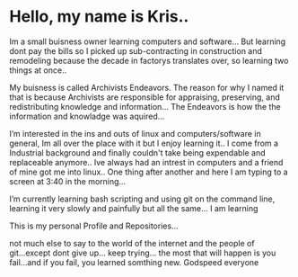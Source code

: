 # Hello, my name is Kris..

Im a small buisness owner learning computers and software... But learning dont pay the bills so I picked up sub-contracting in construction and remodeling because the decade in factorys translates over, so learning two things at once..

My buisness is called Archivists Endeavors. The reason for why I named it that is because Archivists are responsible for appraising, preserving, and redistributing knowledge and information... The Endeavors is how the the information and knowladge was aquired...

I’m interested in the ins and outs of linux and computers/software in general, Im all over the place with it but I enjoy learning it.. I come from a Industrial background and finally couldn't take being expendable and replaceable anymore.. Ive always had an intrest in computers and a friend of mine got me into linux.. One thing after another and here I am typing to a screen at 3:40 in the morning... 

I’m currently learning bash scripting and using git on the command line, learning it very slowly and painfully but all the same... I am learning

This is my personal Profile and Repositories...

not much else to say to the world of the internet and the people of git...except dont give up... keep trying... the most that will happen is you fail...and if you fail, you learned somthing new.
Godspeed everyone
